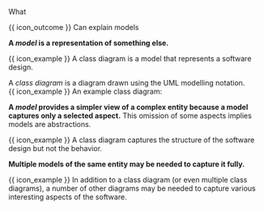 <span id="title">What</span>

<span id="prereqs"></span>

<span id="outcomes">{{ icon_outcome }} Can explain models</span>

<div id="body">

**A _model_ is a representation of something else.**

<box>

{{ icon_example }} A <trigger trigger="click" for="modal:modellingIntro-classDiagram">class diagram</trigger> is a model that represents a software design.

<!-- TODO: give non-software examples -->

</box>

<modal large header="Class diagrams" id="modal:modellingIntro-classDiagram">

A _class diagram_ is a diagram drawn using the UML modelling notation.<br>
{{ icon_example }} An example class diagram:<br>

<pic src="{{baseUrl}}/uml/classDiagrams/introduction/what/images/classDiagramExample1.png" width="600" />

</modal>

**A _model_ provides a simpler view of a complex entity because a model captures only a selected aspect.** This omission of some aspects implies models are <trigger trigger="click" for="modal:modellingIntro-abstraction">abstractions</trigger>.

<modal large header="%%Textbook {{ icon_embedding }}%%" id="modal:modellingIntro-abstraction">
  <include src="../../../designFundamentals/abstraction/what/unit-inElsewhere-asFlat.md" boilerplate/>
</modal>

<box>

{{ icon_example }} A class diagram captures the structure of the software design but not the behavior.

</box>

**Multiple models of the same entity may be needed to capture it fully.**

<box>

{{ icon_example }} In addition to a class diagram (or even multiple class diagrams), a number of other diagrams may be needed to capture various interesting aspects of the software.

</box>

</div>

<div id="extras">
</div>
